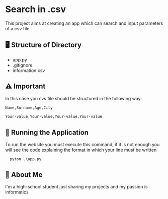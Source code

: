 
# Search in .csv

This project aims at creating an app which can search and input parameters of a csv file




## 🖥️ Structure of Directory

- app.py
- .gitignore
- information.csv


## ⚠️ Important
In this case you cvs file should be structured in the following way:
```bash
Name,Surname,Age,City

Your-value,Your-value,Your-value,Your-value
```


## 🔋 Running the Application

To run the website you must execute this command, if it is not enough you will see the code explaining the format in which your line must be written

```terminal
  pyton .\app.py
```


## 🚀 About Me
I'm a high-school student just sharing my projects and my passion is informatics
